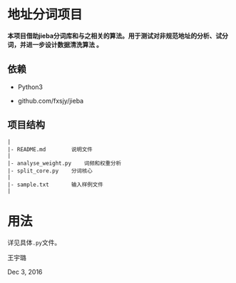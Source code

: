 # 地址分词项目

**本项目借助jieba分词库和与之相关的算法。用于测试对非规范地址的分析、试分词，并进一步设计数据清洗算法 。**

## 依赖

* Python3

* github.com/fxsjy/jieba

## 项目结构

```
|
|- README.md		说明文件
|
|- analyse_weight.py	词频和权重分析
|- split_core.py	分词核心
|
|- sample.txt		输入样例文件
|
```

# 用法

详见具体``.py``文件。


王宇璐

Dec 3, 2016

